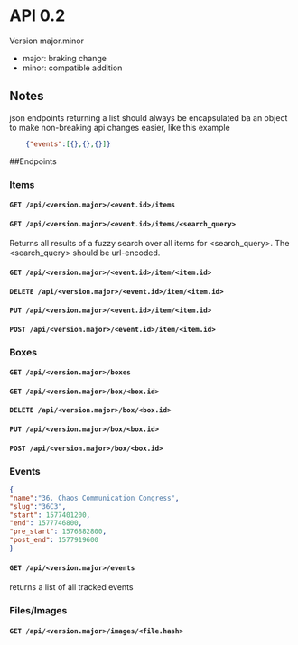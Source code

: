 # API 0.2
Version major.minor
 - major: braking change
 - minor: compatible addition

## Notes
json endpoints returning a list should always be encapsulated ba an object to make non-breaking api changes easier, like this example
```json
    {"events":[{},{},{}]}
```

##Endpoints
### Items

#### ``GET /api/<version.major>/<event.id>/items``

#### ``GET /api/<version.major>/<event.id>/items/<search_query>``
Returns all results of a fuzzy search over all items for <search_query>. The <search_query> should be url-encoded. 

#### ``GET /api/<version.major>/<event.id>/item/<item.id>``

#### ``DELETE /api/<version.major>/<event.id>/item/<item.id>``

#### ``PUT /api/<version.major>/<event.id>/item/<item.id>``

#### ``POST /api/<version.major>/<event.id>/item/<item.id>``

### Boxes

#### ``GET /api/<version.major>/boxes``

#### ``GET /api/<version.major>/box/<box.id>``

#### ``DELETE /api/<version.major>/box/<box.id>``

#### ``PUT /api/<version.major>/box/<box.id>``

#### ``POST /api/<version.major>/box/<box.id>``

### Events
```json
{
"name":"36. Chaos Communication Congress",
"slug":"36C3",
"start": 1577401200,
"end": 1577746800,
"pre_start": 1576882800,
"post_end": 1577919600
}
```

#### ``GET /api/<version.major>/events``

returns a list of all tracked events

### Files/Images

#### ``GET /api/<version.major>/images/<file.hash>``